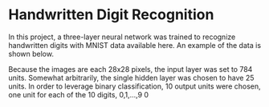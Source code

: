 # Handwritten Digit Recognition

In this project, a three-layer neural network was trained to recognize handwritten digits with MNIST data available here. An example of the data is shown below.

Because the images are each 28x28 pixels, the input layer was set to 784 units. Somewhat arbitrarily, the single hidden layer was chosen to have 25 units. In order to leverage binary classification, 10 output units were chosen, one unit for each of the 10 digits, 0,1,...,9
0

